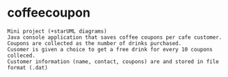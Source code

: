 # coffeecoupon 
    Mini project (+starUML diagrams)
    Java console application that saves coffee coupons per cafe customer.
    Coupons are collected as the number of drinks purchased.
    Cusomer is given a choice to get a free drink for every 10 coupons colleced.
    Customer information (name, contact, coupons) are and stored in file format (.dat)
